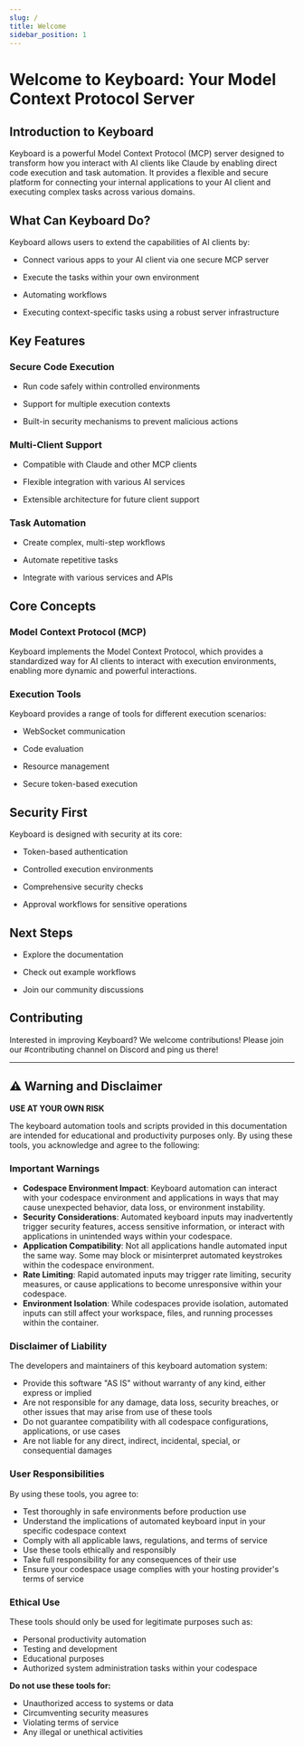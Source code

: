```yaml
---
slug: /
title: Welcome
sidebar_position: 1
---
```




# Welcome to Keyboard: Your Model Context Protocol Server

## Introduction to Keyboard

Keyboard is a powerful Model Context Protocol (MCP) server designed to transform how you interact with AI clients like Claude by enabling direct code execution and task automation. It provides a flexible and secure platform for connecting your internal applications to your AI client and executing complex tasks across various domains.

## What Can Keyboard Do?

Keyboard allows users to extend the capabilities of AI clients by:

* Connect various apps to your AI client via one secure MCP server

* Execute the tasks within your own environment

* Automating workflows

* Executing context-specific tasks using a robust server infrastructure

## Key Features

### Secure Code Execution

* Run code safely within controlled environments

* Support for multiple execution contexts

* Built-in security mechanisms to prevent malicious actions

### Multi-Client Support

* Compatible with Claude and other MCP clients

* Flexible integration with various AI services

* Extensible architecture for future client support

### Task Automation

* Create complex, multi-step workflows

* Automate repetitive tasks

* Integrate with various services and APIs

Core Concepts
-------------

### Model Context Protocol (MCP)

Keyboard implements the Model Context Protocol, which provides a standardized way for AI clients to interact with execution environments, enabling more dynamic and powerful interactions.

### Execution Tools

Keyboard provides a range of tools for different execution scenarios:

* WebSocket communication

* Code evaluation

* Resource management

* Secure token-based execution

## Security First

Keyboard is designed with security at its core:

* Token-based authentication

* Controlled execution environments

* Comprehensive security checks

* Approval workflows for sensitive operations

## Next Steps

* Explore the documentation

* Check out example workflows

* Join our community discussions

## Contributing

Interested in improving Keyboard? We welcome contributions! Please join our #contributing channel on Discord and ping us there!

---

## ⚠️ Warning and Disclaimer

**USE AT YOUR OWN RISK**

The keyboard automation tools and scripts provided in this documentation are intended for educational and productivity purposes only. By using these tools, you acknowledge and agree to the following:

### Important Warnings

- **Codespace Environment Impact**: Keyboard automation can interact with your codespace environment and applications in ways that may cause unexpected behavior, data loss, or environment instability.
- **Security Considerations**: Automated keyboard inputs may inadvertently trigger security features, access sensitive information, or interact with applications in unintended ways within your codespace.
- **Application Compatibility**: Not all applications handle automated input the same way. Some may block or misinterpret automated keystrokes within the codespace environment.
- **Rate Limiting**: Rapid automated inputs may trigger rate limiting, security measures, or cause applications to become unresponsive within your codespace.
- **Environment Isolation**: While codespaces provide isolation, automated inputs can still affect your workspace, files, and running processes within the container.

### Disclaimer of Liability

The developers and maintainers of this keyboard automation system:

- Provide this software "AS IS" without warranty of any kind, either express or implied
- Are not responsible for any damage, data loss, security breaches, or other issues that may arise from use of these tools
- Do not guarantee compatibility with all codespace configurations, applications, or use cases
- Are not liable for any direct, indirect, incidental, special, or consequential damages

### User Responsibilities

By using these tools, you agree to:

- Test thoroughly in safe environments before production use
- Understand the implications of automated keyboard input in your specific codespace context
- Comply with all applicable laws, regulations, and terms of service
- Use these tools ethically and responsibly
- Take full responsibility for any consequences of their use
- Ensure your codespace usage complies with your hosting provider's terms of service

### Ethical Use

These tools should only be used for legitimate purposes such as:
- Personal productivity automation
- Testing and development
- Educational purposes
- Authorized system administration tasks within your codespace

**Do not use these tools for:**
- Unauthorized access to systems or data
- Circumventing security measures
- Violating terms of service
- Any illegal or unethical activities





